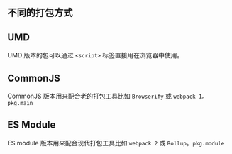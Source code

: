 ## 不同的打包方式

## UMD

UMD 版本的包可以通过 `<script>` 标签直接用在浏览器中使用。

## CommonJS

CommonJS 版本用来配合老的打包工具比如 `Browserify` 或 `webpack 1`。`pkg.main`

## ES Module

ES module 版本用来配合现代打包工具比如 `webpack 2` 或 `Rollup`。`pkg.module`
